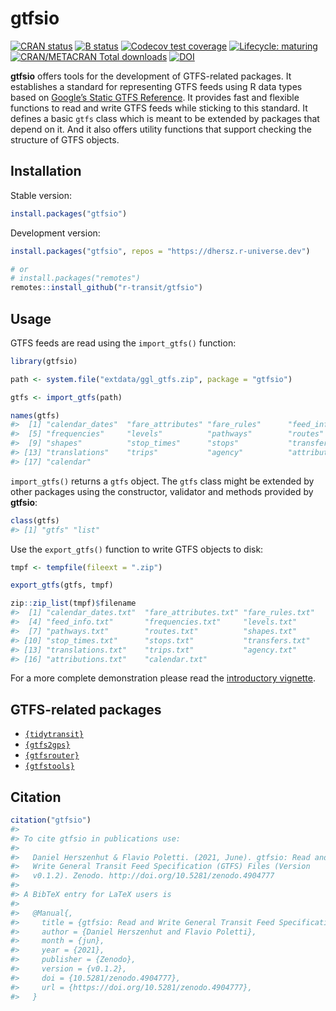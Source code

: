 
# gtfsio

[![CRAN
status](https://www.r-pkg.org/badges/version/gtfsio)](https://CRAN.R-project.org/package=gtfsio)
[![B
status](https://github.com/r-transit/gtfsio/workflows/R-CMD-check/badge.svg)](https://github.com/r-transit/gtfsio/actions?query=workflow%3AR-CMD-check)
[![Codecov test
coverage](https://codecov.io/gh/r-transit/gtfsio/branch/master/graph/badge.svg)](https://codecov.io/gh/r-transit/gtfsio?branch=master)
[![Lifecycle:
maturing](https://lifecycle.r-lib.org/articles/figures/lifecycle-maturing.svg)](https://lifecycle.r-lib.org/articles/stages.html)
[![CRAN/METACRAN Total
downloads](http://cranlogs.r-pkg.org/badges/grand-total/gtfsio?color=yellow)](https://CRAN.R-project.org/package=gtfsio)
[![DOI](https://zenodo.org/badge/DOI/10.5281/zenodo.4904777.svg)](https://zenodo.org/record/4904777)

**gtfsio** offers tools for the development of GTFS-related packages. It
establishes a standard for representing GTFS feeds using R data types
based on [Google’s Static GTFS
Reference](https://developers.google.com/transit/gtfs/reference). It
provides fast and flexible functions to read and write GTFS feeds while
sticking to this standard. It defines a basic `gtfs` class which is
meant to be extended by packages that depend on it. And it also offers
utility functions that support checking the structure of GTFS objects.

## Installation

Stable version:

``` r
install.packages("gtfsio")
```

Development version:

``` r
install.packages("gtfsio", repos = "https://dhersz.r-universe.dev")

# or
# install.packages("remotes")
remotes::install_github("r-transit/gtfsio")
```

## Usage

GTFS feeds are read using the `import_gtfs()` function:

``` r
library(gtfsio)

path <- system.file("extdata/ggl_gtfs.zip", package = "gtfsio")

gtfs <- import_gtfs(path)

names(gtfs)
#>  [1] "calendar_dates"  "fare_attributes" "fare_rules"      "feed_info"      
#>  [5] "frequencies"     "levels"          "pathways"        "routes"         
#>  [9] "shapes"          "stop_times"      "stops"           "transfers"      
#> [13] "translations"    "trips"           "agency"          "attributions"   
#> [17] "calendar"
```

`import_gtfs()` returns a `gtfs` object. The `gtfs` class might be
extended by other packages using the constructor, validator and methods
provided by **gtfsio**:

``` r
class(gtfs)
#> [1] "gtfs" "list"
```

Use the `export_gtfs()` function to write GTFS objects to disk:

``` r
tmpf <- tempfile(fileext = ".zip")

export_gtfs(gtfs, tmpf)

zip::zip_list(tmpf)$filename
#>  [1] "calendar_dates.txt"  "fare_attributes.txt" "fare_rules.txt"     
#>  [4] "feed_info.txt"       "frequencies.txt"     "levels.txt"         
#>  [7] "pathways.txt"        "routes.txt"          "shapes.txt"         
#> [10] "stop_times.txt"      "stops.txt"           "transfers.txt"      
#> [13] "translations.txt"    "trips.txt"           "agency.txt"         
#> [16] "attributions.txt"    "calendar.txt"
```

For a more complete demonstration please read the [introductory
vignette](https://r-transit.github.io/gtfsio/articles/gtfsio.html).

## GTFS-related packages

-   [`{tidytransit}`](https://github.com/r-transit/tidytransit)
-   [`{gtfs2gps}`](https://github.com/ipeaGIT/gtfs2gps)
-   [`{gtfsrouter}`](https://github.com/ATFutures/gtfs-router)
-   [`{gtfstools}`](https://github.com/ipeaGIT/gtfstools)

## Citation

``` r
citation("gtfsio")
#> 
#> To cite gtfsio in publications use:
#> 
#>   Daniel Herszenhut & Flavio Poletti. (2021, June). gtfsio: Read and
#>   Write General Transit Feed Specification (GTFS) Files (Version
#>   v0.1.2). Zenodo. http://doi.org/10.5281/zenodo.4904777
#> 
#> A BibTeX entry for LaTeX users is
#> 
#>   @Manual{,
#>     title = {gtfsio: Read and Write General Transit Feed Specification (GTFS) Files},
#>     author = {Daniel Herszenhut and Flavio Poletti},
#>     month = {jun},
#>     year = {2021},
#>     publisher = {Zenodo},
#>     version = {v0.1.2},
#>     doi = {10.5281/zenodo.4904777},
#>     url = {https://doi.org/10.5281/zenodo.4904777},
#>   }
```
